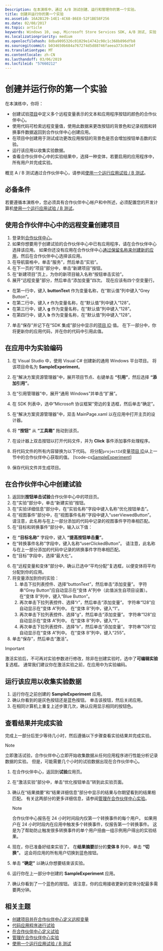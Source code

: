 ```yaml
---
Description: 在本演练中，通过 A/B 测试创建、运行和管理你的第一个实验。
title: 创建并运行你的第一个实验
ms.assetid: 16A2B129-14E1-4C68-86E8-52F1BE58F256
ms.date: 02/08/2017
ms.topic: article
keywords: Windows 10, uwp, Microsoft Store Services SDK, A/B 测试, 实验
ms.localizationpriority: medium
ms.openlocfilehash: 8dba9095326c01029e14742c98c1c368b896dfb8
ms.sourcegitcommit: b034650b684a767274d5d88746faeea373c8e34f
ms.translationtype: MT
ms.contentlocale: zh-CN
ms.lasthandoff: 03/06/2019
ms.locfileid: "57660212"
---
```

# <a name="create-and-run-your-first-experiment"></a>创建并运行你的第一个实验

在本演练中，你将：
* 创建试验[项目](run-app-experiments-with-a-b-testing.md#terms)中定义多个远程变量表示的文本和应用程序按钮的颜色的合作伙伴中心。
* 使用代码可检索远程变量值，使用此数据来更改按钮的背景色和记录视图和转换事件数据返回到合作伙伴中心创建应用。
* 在项目中创建用于测试成功更改应用按钮的背景色是否会增加按钮单击数的实验。
* 运行该应用以收集实验数据。
* 查看合作伙伴中心中的实验结果中，选择一种变体，若要启用的应用程序中，所有用户并完成实验。

概览 A / B 测试通过合作伙伴中心，请参阅[使用一个运行应用试验 / B 测试](run-app-experiments-with-a-b-testing.md)。

## <a name="prerequisites"></a>必备条件

若要遵循本演练中，您必须具有合作伙伴中心帐户和中所述，必须配置您的开发计算机[使用一个运行应用试验 / B 测试](run-app-experiments-with-a-b-testing.md)。

## <a name="create-a-project-with-remote-variables-in-partner-center"></a>使用合作伙伴中心中的远程变量创建项目

1. 登录到[合作伙伴中心](https://partner.microsoft.com/dashboard)。
2. 如果你想要用于创建试验的合作伙伴中心中已有应用程序，请在合作伙伴中心选择该应用。 如果你还没有应用在合作伙伴中心[通过保留名称来创建新的应用](../publish/create-your-app-by-reserving-a-name.md)，然后在合作伙伴中心选择该应用。
3. 在导航窗格中，单击“服务”，然后单击“实验”。
4. 在下一页的“项目”部分中，单击“新建项目”按钮。
5. 在“新建项目”页上，为你的新项目输入名称“按钮单击实验”。
6. 展开“远程变量”部分，然后单击“添加变量”四次。 现在应该有四个空变量行。
  * 在第一行中，键入 **buttonText** 作为变量名称，在“默认值”列中键入“Grey Button”。
  * 在第二行中，键入 **r** 作为变量名称，在“默认值”列中键入“128”。
  * 在第三行中，键入 **g** 作为变量名称，在“默认值”列中键入“128”。
  * 在第四行中，键入 **b** 作为变量名称，在“默认值”列中键入“128”。
7. 单击“保存”并记下在“SDK 集成”部分中显示的[项目 ID](run-app-experiments-with-a-b-testing.md#terms) 值。 在下一部分中，你将更新你的应用代码，并在你的代码中引用此值。

## <a name="code-the-experiment-in-your-app"></a>在应用中为实验编码

1. 在 Visual Studio 中，使用 Visual C# 创建新的通用 Windows 平台项目。 将该项目命名为 **SampleExperiment**。
2. 在“解决方案资源管理器”中，展开项目节点、右键单击 **“引用”**，然后选择 **“添加引用”**。
3. 在“引用管理器”中，展开“通用 Windows”并单击“扩展”。
4. 在 SDK 列表中，选中“Microsoft 协议框架”旁边的复选框，然后单击“确定”。
5. 在“解决方案资源管理器”中，双击 MainPage.xaml 以在应用中打开主页的设计器。
6. 将 **“按钮”** 从 **“工具箱”** 拖动到该页。
7. 在设计器上双击按钮以打开代码文件，并为 **Click** 事件添加事件处理程序。  
8. 将代码文件的所有内容替换为以下代码。 将分配```projectId```变量[项目 ID](run-app-experiments-with-a-b-testing.md#terms)从上一节中的合作伙伴中心获取的值。
    [!code-cs[SampleExperiment](./code/StoreSDKSamples/cs/ExperimentPage.xaml.cs#SampleExperiment)]

9. 保存代码文件并生成项目。

## <a name="create-the-experiment-in-partner-center"></a>在合作伙伴中心中创建试验

1. 返回到**按钮单击试验**合作伙伴中心中的项目页。
2. 在“实验”部分中，单击“新建实验”按钮。
3. 在“实验详细信息”部分中，在“实验名称”字段中键入名称“优化按钮单击”。
4. 在“视图事件”部分中，在“视图事件名称”字段中键入“userViewedButton”。 请注意，此名称与在上一部分添加的代码中记录的视图事件字符串相匹配。
5. 在“目标和转换事件”部分中，输入以下值：
  * 在 **“目标名称”** 字段中，键入 **“提高按钮单击量”**。
  * 在“转换事件名称”字段中，键入名称“userClickedButton”。 请注意，此名称与在上一部分添加的代码中记录的转换事件字符串相匹配。
  * 在“目标”字段中，选择“最大化”。
6. 在“远程变量和变体”部分中，确认已选中“平均分配”复选框，以便变体将平均分配到你的应用。
7. 将变量添加到你的实验：
    1. 单击下拉列表控件、选择“buttonText”，然后单击“添加变量”。 字符串“Grey Button”应自动显示在“变体 A”列中（此值派生自项目设置）。 在“变体 B”列中，键入“Blue Button”。
    2. 再次单击下拉列表控件、选择“r”，然后单击“添加变量”。 字符串“128”应自动显示在“变体 A”列中。 在“变体 B”列中，键入“1”。
    3. 再次单击下拉列表控件、选择“g”，然后单击“添加变量”。 字符串“128”应自动显示在“变体 A”列中。 在“变体 B”列中，键入“1”。  
    4. 再次单击下拉列表控件、选择“b”，然后单击“添加变量”。 字符串“128”应自动显示在“变体 A”列中。 在“变体 B”列中，键入“255”。  
8. 单击“保存”，然后单击“激活”。

> [!IMPORTANT]
> 激活实验后，不可再对实验参数进行修改，除非在创建实验时，选中了**可编辑实验**复选框。 通常我们建议你在激活实验之前，在应用中为实验编码。

## <a name="run-the-app-to-gather-experiment-data"></a>运行该应用以收集实验数据

1. 运行你在之前创建的 **SampleExperiment** 应用。
2. 确认你看到的是灰色按钮还是蓝色按钮。 单击该按钮，然后关闭应用。
3. 在相同计算机上重复上述步骤几次，确认应用显示相同的按钮色。

## <a name="review-the-results-and-complete-the-experiment"></a>查看结果并完成实验

完成上一部分后至少等待几小时，然后遵循以下步骤查看实验结果并完成实验。

> [!NOTE]
> 立即激活试验，合作伙伴中心立即开始收集数据从任何应用程序进行性能分析记录数据的实验。 但是，可能需要几个小时的试验数据出现在合作伙伴中心。

1. 在合作伙伴中心，返回到**试验**应用页。
2. 在“激活实验”部分中，单击“优化按钮单击”转到此实验页面。
3. 确认在“结果摘要”和“结果详细信息”部分中显示的结果与你期望看到的结果相匹配。 有关这两部分的更多详细信息，请参阅[管理在合作伙伴中心实验](manage-your-experiment.md#review-the-results-of-your-experiment)。
    > [!NOTE]
    > 合作伙伴中心报告在 24 小时时间段内仅第一个转换事件的每个用户。 如果用户在 24 小时时段内在应用中触发多个转换事件，仅报告第一个转换事件。 这是为了帮助防止触发很多转换事件的单个用户扭曲一组示例用户得出的实验结果。

4. 现在，你已准备好结束实验了。 在**结果摘要**部分的**变体 B** 列中，单击 **“切换”**。 这会将应用的所有用户切换到蓝色按钮。
5. 单击 **“确定”** 以确认你想要结束该实验。
6. 运行你在上一部分中创建的 **SampleExperiment** 应用。
7. 确认你看到了一个蓝色的按钮。 请注意，你的应用接收更新的变体分配最多需要两分钟。

## <a name="related-topics"></a>相关主题

* [创建项目并在合作伙伴中心定义远程变量](create-a-project-and-define-remote-variables-in-the-dev-center-dashboard.md)
* [代码应用程序进行试验](code-your-experiment-in-your-app.md)
* [在合作伙伴中心定义试验](define-your-experiment-in-the-dev-center-dashboard.md)
* [管理在合作伙伴中心实验](manage-your-experiment.md)
* [使用一个运行应用试验 / B 测试](run-app-experiments-with-a-b-testing.md)
